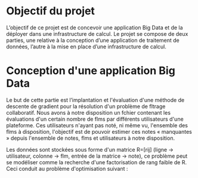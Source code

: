 # Objectif du projet

L’objectif de ce projet est de concevoir une application Big Data et de la déployer dans une
infrastructure de calcul. Le projet se compose de deux parties, une relative à la conception d’une application de traitement de
données, l’autre à la mise en place d’une infrastructure de calcul.

# Conception d'une application Big Data

Le but de cette partie est l’implantation et l'évaluation d'une méthode de descente de gradient
pour la résolution d'un problème de fltrage collaboratif. Nous avons à notre disposition un fchier
contenant les évaluations d'un certain nombre de flms par différents utilisateurs d'une plateforme.
Ces utilisateurs n'ayant pas noté, ni même vu, l'ensemble des flms à disposition, l'objectif est de
pouvoir estimer ces notes « manquantes » depuis l'ensemble de notes, flms et utilisateurs à notre
disposition.

Les données sont stockées sous forme d'un matrice R=[rij] (ligne → utilisateur, colonne → flm,
entrée de la matrice → note), ce problème peut se modéliser comme la recherche d'une
factorisation de rang faible de R. Ceci conduit au problème d'optimisation suivant : 

